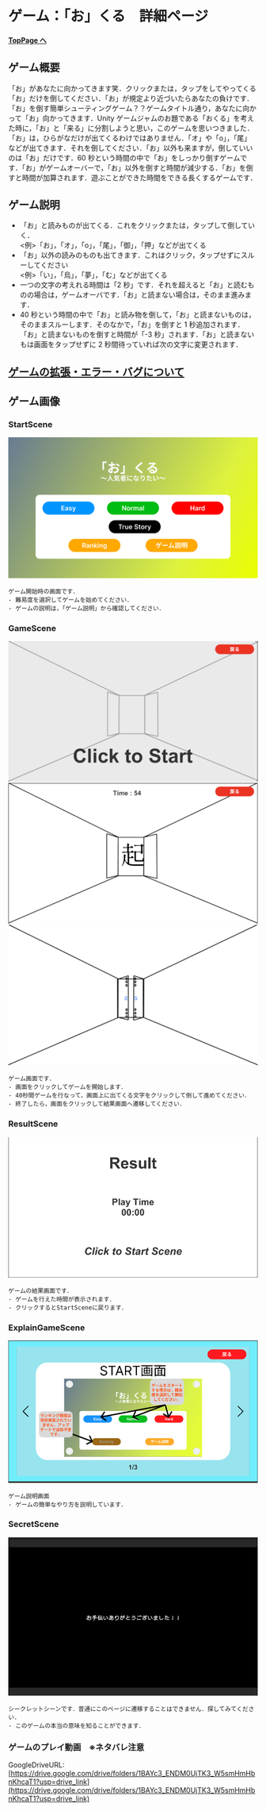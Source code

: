 # ゲーム：「お」くる　詳細ページ

#### [TopPage へ](README.md)

## ゲーム概要

「お」があなたに向かってきます笑．クリックまたは，タップをしてやってくる「お」だけを倒してください．「お」が規定より近づいたらあなたの負けです．
「お」を倒す簡単シューティングゲーム？？ゲームタイトル通り，あなたに向かって「お」向かってきます．Unity ゲームジャムのお題である「おくる」を考えた時に，「お」と「来る」に分割しようと思い，このゲームを思いつきました．「お」は，ひらがなだけが出てくるわけではありません．「オ」や「o」，「尾」などが出てきます．それを倒してください．「お」以外も来ますが，倒していいのは「お」だけです．60 秒という時間の中で「お」をしっかり倒すゲームです．「お」がゲームオーバーで，「お」以外を倒すと時間が減少する．「お」を倒すと時間が加算されます．遊ぶことができた時間をできる長くするゲームです．

## ゲーム説明

- 「お」と読みものが出てくる．これをクリックまたは，タップして倒していく．<br>
  <例>「お」，「オ」，「o」，「尾」，「御」，「押」などが出てくる
- 「お」以外の読みのものも出てきます．これはクリック，タップせずにスルーしてください<br>
  <例>「い」，「烏」，「夢」，「む」などが出てくる
- 一つの文字の考えれる時間は「2 秒」です．それを超えると「お」と読むものの場合は，ゲームオーバです．「お」と読まない場合は，そのまま進みます．
- 40 秒という時間の中で「お」と読み物を倒して，「お」と読まないものは，そのままスルーします．そのなかで，「お」を倒すと 1 秒追加されます．「お」と読まないものを倒すと時間が「-3 秒」されます．「お」と読まないもは画面をタップせずに 2 秒間待っていれば次の文字に変更されます．

## [ゲームの拡張・エラー・バグについて](game_expand_error.md)

## ゲーム画像

### StartScene

![StartScene](md_images/StartScene.png) <br>

```
ゲーム開始時の画面です．
- 難易度を選択してゲームを始めてください．
- ゲームの説明は，「ゲーム説明」から確認してください．
```

### GameScene

![GameScene](md_images/GameScene1.png)<br>
![GameScene](md_images/GameScene2.png)<br>
![GameScene](md_images/GameScene3.png)<br>

```
ゲーム画面です．
- 画面をクリックしてゲームを開始します．
- 40秒間ゲームを行なって，画面上に出てくる文字をクリックして倒して進めてください．
- 終了したら，画面をクリックして結果画面へ遷移してください．
```

### ResultScene

![ResultScene](md_images/ResultScene.png)<br>

```
ゲームの結果画面です．
- ゲームを行えた時間が表示されます．
- クリックするとStartSceneに戻ります．
```

### ExplainGameScene

![ExplainGameScene](md_images/ExplainGameScene.png)<br>

```
ゲーム説明画面
- ゲームの簡単なやり方を説明しています．
```

### SecretScene

![SecretScene](md_images/SecretScene.png)<br>

```
シークレットシーンです．普通にこのページに遷移することはできません．探してみてください．
- このゲームの本当の意味を知ることができます．
```

### ゲームのプレイ動画　※ネタバレ注意

GoogleDriveURL:[https://drive.google.com/drive/folders/1BAYc3_ENDM0UjTK3_W5smHmHbnKhcaT1?usp=drive_link](https://drive.google.com/drive/folders/1BAYc3_ENDM0UjTK3_W5smHmHbnKhcaT1?usp=drive_link)
